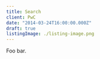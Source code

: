 ```yaml
---
title: Search
client: PwC
date: "2014-03-24T16:00:00.000Z"
draft: true
listingImage: ./listing-image.png
---
```


Foo bar.
